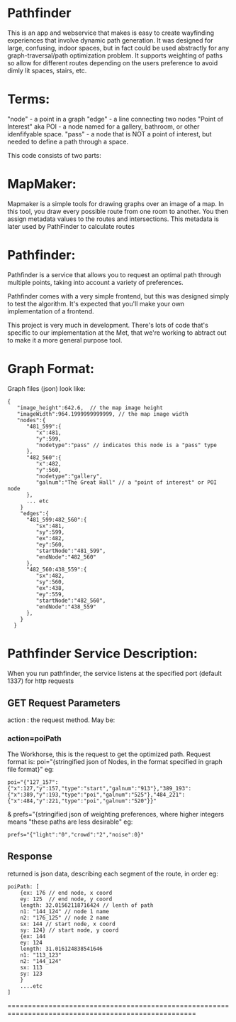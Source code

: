 Pathfinder
==========
This is an app and webservice that makes is easy to create wayfinding experiences that involve dynamic path generation. It was designed for large, confusing, indoor spaces, but in fact could be used abstractly for any graph-traversal/path optimization problem. It supports weighting of paths so allow for different routes depending on the users preference to avoid dimly lit spaces, stairs, etc.


Terms:
======
"node" - a point in a graph
"edge" - a line connecting two nodes
"Point of Interest" aka POI - a node named for a gallery, bathroom, or other idenfifyable space.
"pass"  - a node that is NOT a point of interest, but needed to define a path through a space.

This code consists of two parts:

MapMaker: 
=========
Mapmaker is a simple tools for drawing graphs over an image of a map. In this tool, you draw every possible route from one room to another. You then assign metadata values to the routes and intersections. This metadata is later used by PathFinder to calculate routes

Pathfinder:
===========
Pathfinder is a service that allows you to request an optimal path through multiple points, taking into account a variety of preferences.

Pathfinder comes with a very simple frontend, but this was designed simply to test the algorithm. It's expected that you'll make your own implementation of a frontend.

This project is very much in development. There's lots of code that's specific to our implementation at the Met, that we're working to abtract out to make it a more general purpose tool.


Graph Format:
============
Graph files (json) look like:

    {  
       "image_height":642.6,  // the map image height
       "imageWidth":964.1999999999999, // the map image width
       "nodes":{  
          "481_599":{  
             "x":481,
             "y":599,
             "nodetype":"pass" // indicates this node is a "pass" type
          },
          "482_560":{  
             "x":482,
             "y":560,
             "nodetype":"gallery",
             "galnum":"The Great Hall" // a "point of interest" or POI node
          },
          ... etc
        }
        "edges":{  
          "481_599:482_560":{  
             "sx":481,
             "sy":599,
             "ex":482,
             "ey":560,
             "startNode":"481_599",
             "endNode":"482_560"
          },
          "482_560:438_559":{  
             "sx":482,
             "sy":560,
             "ex":438,
             "ey":559,
             "startNode":"482_560",
             "endNode":"438_559"
          },
        }
      }


Pathfinder Service Description:
==============================
When you run pathfinder, the service listens at the specified port (default 1337) for http requests

GET Request Parameters
----------

action : the request method. May be:
    
### action=poiPath
The Workhorse, this is the request to get the optimized path.
Request format is: 
poi="{stringified json of Nodes, in the format specified in graph file format}"
eg:

    poi="{"127_157":{"x":127,"y":157,"type":"start","galnum":"913"},"389_193":{"x":389,"y":193,"type":"poi","galnum":"525"},"484_221":{"x":484,"y":221,"type":"poi","galnum":"520"}}"
&
prefs="{stringified json of weighting preferences, where higher integers means "these paths are less desirable"
eg:

    prefs="{"light":"0","crowd":"2","noise":0}"
    
Response
--------
returned is json data, describing each segment of the route, in order
eg:

    poiPath: [
        {ex: 176 // end node, x coord
        ey: 125  // end node, y coord
        length: 32.01562118716424 // lenth of path
        n1: "144_124" // node 1 name
        n2: "176_125" // node 2 name
        sx: 144 // start node, x coord
        sy: 124} // start node, y coord
        {ex: 144
        ey: 124
        length: 31.016124838541646
        n1: "113_123"
        n2: "144_124"
        sx: 113
        sy: 123
        }
        ....etc
    ]


====================================================================================================



